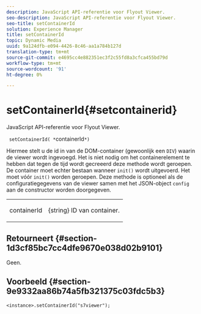 ```yaml
---
description: JavaScript API-referentie voor Flyout Viewer.
seo-description: JavaScript API-referentie voor Flyout Viewer.
seo-title: setContainerId
solution: Experience Manager
title: setContainerId
topic: Dynamic Media
uuid: 9a124dfb-e094-4426-8c46-aa1a784b127d
translation-type: tm+mt
source-git-commit: e4695cc4e882351ec3f2c55fd8a3cfca455bd79d
workflow-type: tm+mt
source-wordcount: '91'
ht-degree: 0%

---
```



# setContainerId{#setcontainerid}

JavaScript API-referentie voor Flyout Viewer.

` setContainerId( *`containerId`*)`

Hiermee stelt u de id in van de DOM-container (gewoonlijk een `DIV`) waarin de viewer wordt ingevoegd. Het is niet nodig om het containerelement te hebben dat tegen de tijd wordt gecreeerd deze methode wordt geroepen. De container moet echter bestaan wanneer `init()` wordt uitgevoerd. Het moet vóór `init()` worden geroepen. Deze methode is optioneel als de configuratiegegevens van de viewer samen met het JSON-object `config` aan de constructor worden doorgegeven.

<table id="table_896DFF34A68A403DB93A6D597461A573"> 
 <tbody> 
  <tr> 
   <td colname="col1"> <p> <span class="codeph"> <span class="varname"> containerId  </span> </span> </p> </td> 
   <td colname="col2"> <p> <span class="codeph"> {string}  </span> ID van container. </p> </td> 
  </tr> 
 </tbody> 
</table>

## Retourneert {#section-1d3cf85bc7cc4dfe9670e038d02b9101}

Geen.

## Voorbeeld {#section-9e9332aa86b74a5fb321375c03fdc5b3}

```
<instance>.setContainerId("s7viewer");
```

